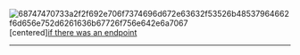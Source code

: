 ![68747470733a2f2f692e706f7374696d672e63632f53526b48537964662f6d656e752d6261636b67726f756e642e6a7067](https://user-images.githubusercontent.com/62123515/226195211-87b44b14-896e-40fc-9062-811a373a683e.jpg)
[centered][if there was an endpoint](https://drive.google.com/uc?export=download&id=1xkpjm2DH8yEfcfYrEl7J6c7QW9jmHIsL)
___
